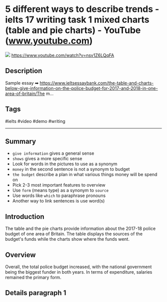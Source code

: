# 5 different ways to describe trends - ielts 17 writing task 1 mixed charts (table and pie charts) - YouTube (www.youtube.com)

![](https://img.youtube.com/vi/nsv1Z6LQqFA/maxresdefault.jpg)
<https://www.youtube.com/watch?v=nsv1Z6LQqFA>

## Description

Sample essay ➡ https://www.ieltsessaybank.com/the-table-and-charts-below-give-information-on-the-police-budget-for-2017-and-2018-in-one-area-of-britain/The m...

## Tags

#ielts #video #demo #writing

------------------------------------------------------------------------

## Summary
- `give information` gives a general sense
- `shows`  gives a more specific sense
- Look for words in the pictures to use as a synonym
- `money` in the second sentence is not a synonym to budget
- `the budget` describe a plan in what various things money will be spend on
- Pick 2-3 most important features to overview
- Use `form` (means type) as a synonym to `source`
- Use words like `which` to paraphrase pronouns
- Another way to link sentences is use word(s)

## Introduction
The table and the pie charts provide information about the 2017-18 police budget of one area of Britain. The table displays the sources of the budget's funds while the charts show where the funds went.

## Overview
Overall, the total police budget increased, with the national government being the biggest funder in both years. In terms of expenditure, salaries remained the primary form.

## Details paragraph 1

